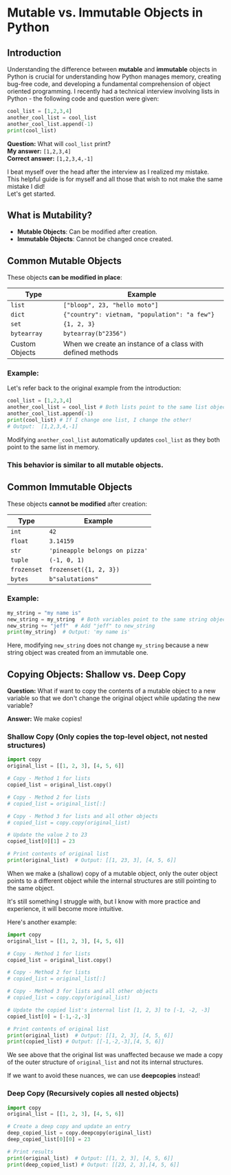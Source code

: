 
# Mutable vs. Immutable Objects in Python

## Introduction
Understanding the difference between **mutable** and **immutable** objects in Python is crucial for understanding how Python manages memory, creating bug-free code, and developing a fundamental comprehension of object oriented programming.  I recently had a technical interview involving lists in Python - the following code and question were given:

```python
cool_list = [1,2,3,4]
another_cool_list = cool_list
another_cool_list.append(-1)
print(cool_list)
```

**Question:**  What will ```cool_list``` print?  
**My answer:**  ```[1,2,3,4]```  
**Correct answer:** ```[1,2,3,4,-1]```  

I beat myself over the head after the interview as I realized my mistake.  
This helpful guide is for myself and all those that wish to not make the same mistake I did!  
Let's get started.


## What is Mutability?
- **Mutable Objects**: Can be modified after creation.
- **Immutable Objects**: Cannot be changed once created.

## Common Mutable Objects
These objects **can be modified in place**:

| Type | Example |
|------|---------|
| `list` | `["bloop", 23, "hello moto"]` |
| `dict` | `{"country": vietnam, "population": "a few"}` |
| `set` | `{1, 2, 3}` |
| `bytearray` | `bytearray(b"2356")` |
| Custom Objects | When we create an instance of a class with defined methods |

### Example:
Let's refer back to the original example from the introduction:
```python
cool_list = [1,2,3,4]
another_cool_list = cool_list # Both lists point to the same list object!
another_cool_list.append(-1)
print(cool_list) # If I change one list, I change the other!
# Output:  [1,2,3,4,-1]
```
Modifying ```another_cool_list``` automatically updates ```cool_list``` as they both point to the same list in memory.  
### This behavior is similar to all mutable objects. ###

## Common Immutable Objects
These objects **cannot be modified** after creation:

| Type | Example |
|------|---------|
| `int` | `42` |
| `float` | `3.14159` |
| `str` | `'pineapple belongs on pizza'` |
| `tuple` | `(-1, 0, 1)` |
| `frozenset` | `frozenset({1, 2, 3})` |
| `bytes` | `b"salutations"` |

### Example:
```python
my_string = "my name is"
new_string = my_string  # Both variables point to the same string object!
new_string += "jeff"  # Add "jeff" to new_string
print(my_string)  # Output: 'my name is'
```
Here, modifying `new_string` does not change `my_string` because a new string object was created from an immutable one.

## Copying Objects: Shallow vs. Deep Copy
**Question:** What if want to copy the contents of a mutable object to a new variable so that we don't change the original object while updating the new variable? 

**Answer:** We make copies!

### Shallow Copy (Only copies the top-level object, not nested structures)
```python
import copy
original_list = [[1, 2, 3], [4, 5, 6]]

# Copy - Method 1 for lists
copied_list = original_list.copy()

# Copy - Method 2 for lists
# copied_list = original_list[:]

# Copy - Method 3 for lists and all other objects
# copied_list = copy.copy(original_list)

# Update the value 2 to 23
copied_list[0][1] = 23

# Print contents of original list
print(original_list)  # Output: [[1, 23, 3], [4, 5, 6]]
```

When we make a (shallow) copy of a mutable object, only the outer object points to a different object while the 
internal structures are still pointing to the same object.  

It's still something I struggle with, but I know with more practice and experience, it will become more intuitive.

Here's another example:

```python
import copy
original_list = [[1, 2, 3], [4, 5, 6]]

# Copy - Method 1 for lists
copied_list = original_list.copy()

# Copy - Method 2 for lists
# copied_list = original_list[:]

# Copy - Method 3 for lists and all other objects
# copied_list = copy.copy(original_list)

# Update the copied list's internal list [1, 2, 3] to [-1, -2, -3]
copied_list[0] = [-1,-2,-3]

# Print contents of original list
print(original_list)  # Output: [[1, 2, 3], [4, 5, 6]]
print(copied_list) # Output: [[-1,-2,-3],[4, 5, 6]]  
```
We see above that the original list was unaffected because we made a copy of the outer structure of ```original_list``` and not its internal structures.  

If we want to avoid these nuances, we can use **deepcopies** instead!

### Deep Copy (Recursively copies all nested objects)
```python
import copy
original_list = [[1, 2, 3], [4, 5, 6]]

# Create a deep copy and update an entry
deep_copied_list = copy.deepcopy(original_list)
deep_copied_list[0][0] = 23

# Print results
print(original_list)  # Output: [[1, 2, 3], [4, 5, 6]]
print(deep_copied_list) # Output: [[23, 2, 3],[4, 5, 6]]
```
